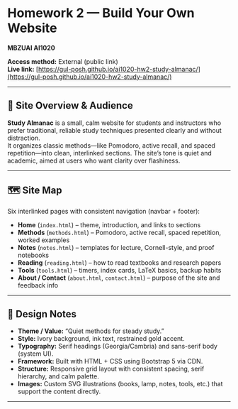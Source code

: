 # Homework 2 — Build Your Own Website  
**MBZUAI AI1020**

**Access method:** External (public link)  
**Live link:** [https://gul-posh.github.io/ai1020-hw2-study-almanac/](https://gul-posh.github.io/ai1020-hw2-study-almanac/)

---

## 📘 Site Overview & Audience
**Study Almanac** is a small, calm website for students and instructors who prefer traditional, reliable study techniques presented clearly and without distraction.  
It organizes classic methods—like Pomodoro, active recall, and spaced repetition—into clean, interlinked sections. The site’s tone is quiet and academic, aimed at users who want clarity over flashiness.

---

## 🗺️ Site Map
Six interlinked pages with consistent navigation (navbar + footer):

- **Home** (`index.html`) – theme, introduction, and links to sections  
- **Methods** (`methods.html`) – Pomodoro, active recall, spaced repetition, worked examples  
- **Notes** (`notes.html`) – templates for lecture, Cornell-style, and proof notebooks  
- **Reading** (`reading.html`) – how to read textbooks and research papers  
- **Tools** (`tools.html`) – timers, index cards, LaTeX basics, backup habits  
- **About / Contact** (`about.html`, `contact.html`) – purpose of the site and feedback info

---

## 🎨 Design Notes
- **Theme / Value:** “Quiet methods for steady study.”  
- **Style:** Ivory background, ink text, restrained gold accent.  
- **Typography:** Serif headings (Georgia/Cambria) and sans-serif body (system UI).  
- **Framework:** Built with HTML + CSS using Bootstrap 5 via CDN.  
- **Structure:** Responsive grid layout with consistent spacing, serif hierarchy, and calm palette.  
- **Images:** Custom SVG illustrations (books, lamp, notes, tools, etc.) that support the content directly.

---
